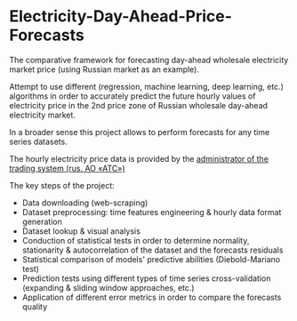 # Electricity-Day-Ahead-Price-Forecasts

The comparative framework for forecasting day-ahead wholesale electricity market price (using Russian market as an example).

Attempt to use different (regression, machine learning, deep learning, etc.) algorithms in order to accurately predict the future hourly values of electricity price in the 2nd price zone of Russian wholesale day-ahead electricity market.

In a broader sense this project allows to perform forecasts for any time series datasets.

The hourly electricity price data is provided by the [administrator of the trading system (rus. АО «АТС»)](https://www.atsenergo.ru/results/rsv/index?zone=2)

The key steps of the project:
* Data downloading (web-scraping)
* Dataset preprocessing: time features engineering & hourly data format generation
* Dataset lookup & visual analysis
* Conduction of statistical tests in order to determine normality, stationarity & autocorrelation of the dataset and the forecasts residuals
* Statistical comparison of models' predictive abilities (Diebold-Mariano test)
* Prediction tests using different types of time series cross-validation (expanding & sliding window approaches, etc.)
* Application of different error metrics in order to compare the forecasts quality


